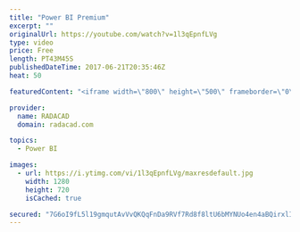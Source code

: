 ```yaml
---
title: "Power BI Premium"
excerpt: ""
originalUrl: https://youtube.com/watch?v=1l3qEpnfLVg
type: video
price: Free
length: PT43M45S
publishedDateTime: 2017-06-21T20:35:46Z
heat: 50

featuredContent: "<iframe width=\"800\" height=\"500\" frameborder=\"0\" src=\"https://www.youtube.com/embed/1l3qEpnfLVg\" allow=\"accelerometer; autoplay; encrypted-media; gyroscope; picture-in-picture\" allowfullscreen></iframe>"

provider:
  name: RADACAD
  domain: radacad.com

topics:
  - Power BI

images:
  - url: https://i.ytimg.com/vi/1l3qEpnfLVg/maxresdefault.jpg
    width: 1280
    height: 720
    isCached: true

secured: "7G6oI9fL5l19gmqutAvVvQKQqFnDa9RVf7Rd8f8ltU6bMYNUo4en4aBQirxlIVpbCRyxAxooj7rP2jU5Ko3xq8/Jn0eYujl8BQ6shCRuc3b8wOze+z7ESaNmk8fKIJGx5GGB6zJR+nljOWDQhJ8DB3uimrrhfDvjHZc9DHdkFc2+ZHxEk3M4i5gJravCrXov/4La3vA+TdaOER8l7tmrBbrMgyrAzIjDJkx1EaLOqe8FnJQ8rDZk5hkye1Sjb7CdyBIt8jTBjxIjSYNbrYFRtdW6URQF+abkaCUqy0i0+ssFsSoQ1mcJdg6rophBvJtFSHJb/VUtMDYnSJheGIw4aoiyqoh/7uE6Kl6vsBeA69ZgxWsbqg0kLhRGrhqPkGYMMnHWb589tdosI3iP0vknIxQGBq2C4iePKS4WK2/BmyQ=;Ut5E+ewUZiuHG2W3yOdG/A=="
---
```


